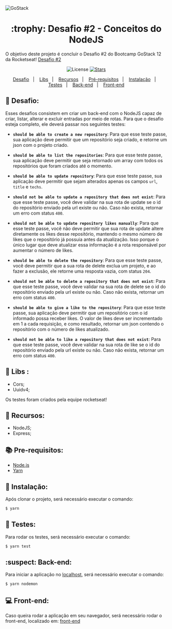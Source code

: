 <img alt="GoStack" src="https://storage.googleapis.com/golden-wind/bootcamp-gostack/header-desafios.png" />

<h1 align="center">:trophy: Desafio #2 - Conceitos do NodeJS</h1>

O objetivo deste projeto é concluir o Desafio #2 do Bootcamp GoStack 12 da Rocketseat!
[Desafio #2](https://github.com/Rocketseat/bootcamp-gostack-desafios/tree/master/desafio-conceitos-nodejs)

<p align="center">
  <img alt="License" src="https://img.shields.io/badge/license-MIT-%2304D361">

  <a href="https://github.com/Lucas-Dalamarta/challenge-2-gostack">
    <img alt="Stars" src="https://img.shields.io/github/stars/Lucas-Dalamarta/challenge-2-gostack">
  </a>
</p>

<p align="center">
  <a href="#dart-desafio">Desafio</a>&nbsp;&nbsp;&nbsp;|&nbsp;&nbsp;&nbsp;
  <a href="#open_file_folder-libs">Libs</a>&nbsp;&nbsp;&nbsp;|&nbsp;&nbsp;&nbsp;
  <a href="#wrench-recursos">Recursos</a>&nbsp;&nbsp;&nbsp;|&nbsp;&nbsp;&nbsp;
  <a href="#books-pre-requisitos">Pré-requisitos</a>&nbsp;&nbsp;&nbsp;|&nbsp;&nbsp;&nbsp;
  <a href="#floppy_disk-instalação">Instalação</a>&nbsp;&nbsp;&nbsp;|&nbsp;&nbsp;&nbsp;
  <a href="#straight_ruler-testes">Testes</a>&nbsp;&nbsp;&nbsp;|&nbsp;&nbsp;&nbsp;
  <a href="#suspect-back-end">Back-end</a>&nbsp;&nbsp;&nbsp;|&nbsp;&nbsp;&nbsp;
  <a href="#computer-front-end">Front-end</a>
</p>

## :dart: Desafio:

Esses desafios consistem em criar um back-end com o NodeJS capaz de criar, listar, alterar e excluir entradas por meio de rotas. Para que o desafio esteja completo, ele deverá passar nos seguintes testes:

- **`should be able to create a new repository`**: Para que esse teste passe, sua aplicação deve permitir que um repositório seja criado, e retorne um json com o projeto criado.

- **`should be able to list the repositories`**: Para que esse teste passe, sua aplicação deve permitir que seja retornado um array com todos os repositórios que foram criados até o momento.

- **`should be able to update repository`**: Para que esse teste passe, sua aplicação deve permitir que sejam alterados apenas os campos `url`, `title` e `techs`.

- **`should not be able to update a repository that does not exist`**: Para que esse teste passe, você deve validar na sua rota de update se o id do repositório enviado pela url existe ou não. Caso não exista, retornar um erro com status `400`.

- **`should not be able to update repository likes manually`**: Para que esse teste passe, você não deve permitir que sua rota de update altere diretamente os likes desse repositório, mantendo o mesmo número de likes que o repositório já possuia antes da atualização. Isso porque o único lugar que deve atualizar essa informação é a rota responsável por aumentar o número de likes.

- **`should be able to delete the repository`**: Para que esse teste passe, você deve permitir que a sua rota de delete exclua um projeto, e ao fazer a exclusão, ele retorne uma resposta vazia, com status `204`.

- **`should not be able to delete a repository that does not exist`**: Para que esse teste passe, você deve validar na sua rota de delete se o id do repositório enviado pela url existe ou não. Caso não exista, retornar um erro com status `400`.

- **`should be able to give a like to the repository`**: Para que esse teste passe, sua aplicação deve permitir que um repositório com o id informado possa receber likes. O valor de likes deve ser incrementado em 1 a cada requisição, e como resultado, retornar um json contendo o repositório com o número de likes atualizado.

- **`should not be able to like a repository that does not exist`**: Para que esse teste passe, você deve validar na sua rota de like se o id do repositório enviado pela url existe ou não. Caso não exista, retornar um erro com status `400`.

## :open_file_folder: Libs :

- Cors;
- Uuidv4;

Os testes foram criados pela equipe rocketseat!

## :wrench: Recursos:

- NodeJS;
- Express;

## :books: Pre-requisitos:

- [Node.js](https://nodejs.org/en/)
- [Yarn](https://yarnpkg.com/)

## :floppy_disk: Instalação:

Após clonar o projeto, será necessário executar o comando:

```bash
$ yarn
```

## :straight_ruler: Testes:

Para rodar os testes, será necessário executar o comando:

```bash
$ yarn test
```

## :suspect: Back-end:

Para iniciar a aplicação no [localhost](http://localhost:3333), será necessário executar o comando:

```bash
$ yarn nodemon
```

## :computer: Front-end:

Caso queira rodar a aplicação em seu navegador, será necessário rodar o front-end, localizado em: [front-end](https://github.com/Lucas-Dalamarta/challenge-3-gostack)
